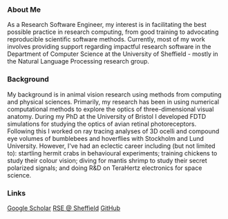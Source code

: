 ### About Me
As a Research Software Engineer, my interest is in facilitating the best possible practice in research computing, 
from good training to advocating reproducible scientific software methods. Currently, most of my work involves 
providing support regarding impactful research software in the Department of Computer Science at the University of 
Sheffield - mostly in the Natural Language Processing research group.

### Background
My background is in animal vision research using methods from computing and physical sciences. Primarily, my 
research has been in using numerical computational methods to explore the optics of three-dimensional visual 
anatomy. During my PhD  at the University of Bristol I developed FDTD simulations for studying the optics 
of avian retinal photoreceptors. Following this I worked on ray tracing analyses of 3D ocelli and compound eye 
volumes of bumblebees and hoverflies with Stockholm and Lund University.
However, I've had an eclectic career including (but not limited to): startling hermit crabs in behavioural 
experiments; training chickens to study their colour vision; diving for mantis shrimp to study their secret 
polarized signals; and doing R&D on TeraHertz electronics for space science.

### Links
[Google Scholar](http://bit.ly/wilbyScholar)
[RSE @ Sheffield](https://rse.shef.ac.uk)
[GitHub](https://github.com/davidwilby)
